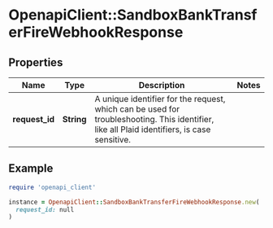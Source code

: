 # OpenapiClient::SandboxBankTransferFireWebhookResponse

## Properties

| Name | Type | Description | Notes |
| ---- | ---- | ----------- | ----- |
| **request_id** | **String** | A unique identifier for the request, which can be used for troubleshooting. This identifier, like all Plaid identifiers, is case sensitive. |  |

## Example

```ruby
require 'openapi_client'

instance = OpenapiClient::SandboxBankTransferFireWebhookResponse.new(
  request_id: null
)
```

